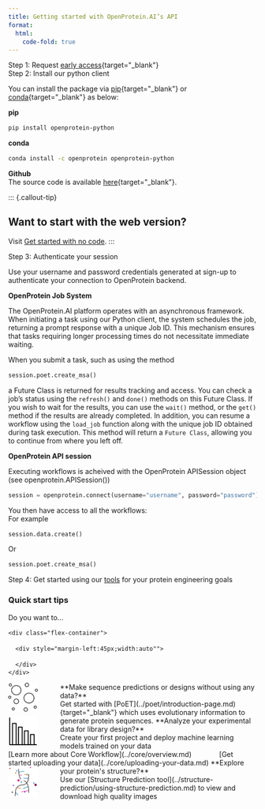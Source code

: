 ```yaml
---
title: Getting started with OpenProtein.AI’s API
format:
  html:
    code-fold: true
---
```


Step 1: Request [early access](https://openprotein-ai.webflow.io/early-access-form){target="_blank"}  <br/>
Step 2: Install our python client

You can install the package via [pip](https://pypi.org/project/openprotein-python/){target="_blank"} or [conda](https://anaconda.org/openprotein/openprotein-python/files){target="_blank"} as below:

**pip**
```bash
pip install openprotein-python
```
**conda**
```bash
conda install -c openprotein openprotein-python
```
**Github** <br/>
The source code is available [here](https://github.com/OpenProteinAI/openprotein-python){target="_blank"}.

::: {.callout-tip}
## Want to start with the web version?

Visit [Get started with no code](./get-started-with-no-code.md).
:::

Step 3: Authenticate your session <br/>

Use your username and password credentials generated at sign-up to authenticate your connection to 
OpenProtein backend.

**OpenProtein Job System**

The OpenProtein.AI platform operates with an asynchronous framework. When initiating a task using our Python client, the system schedules the job, returning a prompt response with a unique Job ID. This mechanism ensures that tasks requiring longer processing times do not necessitate immediate waiting.

When you submit a task, such as using the method

```python
session.poet.create_msa()
```

a Future Class is returned for results tracking and access. You can check a job’s status using the `refresh()` and `done()` methods on this Future Class. If you wish to wait for the results, you can use the `wait()` method, or the `get()` method if the results are already completed.
In addition, you can resume a workflow using the `load_job` function along with the unique job ID obtained during task execution. This method will return a `Future Class`, allowing you to continue from where you left off.

**OpenProtein API session**

Executing workflows is acheived with the OpenProtein APISession object (see openprotein.APISession())

```python
session = openprotein.connect(username="username", password="password")
```
You then have access to all the workflows: <br/>
For example
```python
session.data.create()
```
Or
```python
session.poet.create_msa()
```
Step 4: Get started using our [tools](../core/overview.md) for your protein engineering goals <br/>

### Quick start tips
Do you want to...
<br/>
```{=html}
<div class="flex-container">
  
  <div style="margin-left:45px;width:auto"">
    
  </div>
</div>
```
<img src="./img/poet-icon.png"  style="float:left;margin-right:45px" width="60">
**Make sequence predictions or designs without using any data?** <br/>
Get started with [PoET](../poet/introduction-page.md){target="_blank"} which uses evolutionary information to generate protein sequences.


<img src="./img/bar-chart.png"  style="float:left;margin-right:45px" width="60">
**Analyze your experimental data for library design?** <br/>
Create your first project and deploy machine learning models trained on your data <br/>
[Learn more about Core Workflow](../core/overview.md)&emsp;&emsp;&emsp;&emsp;[Get started uploading your data](../core/uploading-your-data.md)

<img src="./img/dna-broken.png"  style="float:left;margin-right:45px" width="60">
**Explore your protein's structure?** <br/>
Use our [Structure Prediction tool](../structure-prediction/using-structure-prediction.md) to view and download high quality images